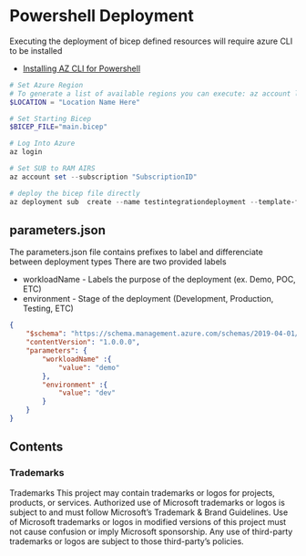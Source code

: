 <!-- ABOUT THE PROJECT -->
# Powershell Deployment
Executing the deployment of bicep defined resources will require azure CLI to be installed
  + [Installing AZ CLI for Powershell](https://learn.microsoft.com/en-us/cli/azure/install-azure-cli)

```powershell
# Set Azure Region 
# To generate a list of available regions you can execute: az account list-locations -o table
$LOCATION = "Location Name Here"

# Set Starting Bicep
$BICEP_FILE="main.bicep"

# Log Into Azure
az login

# Set SUB to RAM AIRS
az account set --subscription "SubscriptionID"

# deploy the bicep file directly
az deployment sub  create --name testintegrationdeployment --template-file $BICEP_FILE --parameters parameters.json --location $LOCATION -o json
```

## parameters.json

The parameters.json file contains prefixes to label and differenciate between deployment types
There are two provided labels
+ workloadName - Labels the purpose of the deployment (ex. Demo, POC, ETC)
+ environment - Stage of the deployment (Development, Production, Testing, ETC)

```json
{
    "$schema": "https://schema.management.azure.com/schemas/2019-04-01/deploymentParameters.json#",
    "contentVersion": "1.0.0.0",
    "parameters": {
        "workloadName" :{ 
            "value": "demo"
        },
        "environment" :{ 
            "value": "dev"
        }
    }
}
```

## Contents

### Trademarks

Trademarks This project may contain trademarks or logos for projects, products, or services. Authorized use of Microsoft trademarks or logos is subject to and must follow Microsoft’s Trademark & Brand Guidelines. Use of Microsoft trademarks or logos in modified versions of this project must not cause confusion or imply Microsoft sponsorship. Any use of third-party trademarks or logos are subject to those third-party’s policies.
